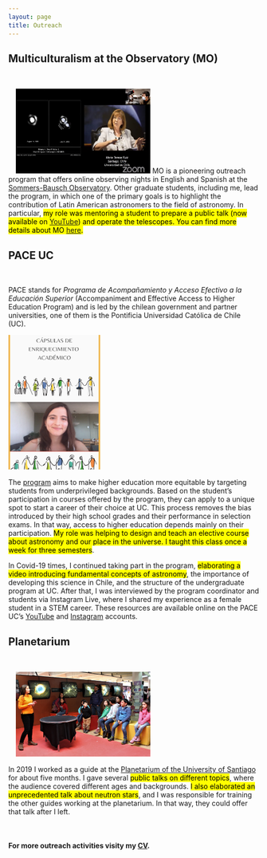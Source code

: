 ```yaml
---
layout: page
title: Outreach
---
```



<style>
img[src="https://github.com/csechiburu/csechiburu.github.io/blob/main/Images/MO.png?raw=true"] {
  float: right;
}
</style>

<body>

<h2>Multiculturalism at the Observatory (MO)</h2>
 
  <br>

<p><img src="https://github.com/csechiburu/csechiburu.github.io/blob/main/Images/MO.png?raw=true" alt="MO" style="width:270px;height:170px;margin-left:15px;">
MO is a pioneering outreach program that offers online observing nights in English and Spanish at the <a href="https://www.colorado.edu/sbo/"> Sommers-Bausch Observatory</a>. Other graduate students, including me, lead the program, in which one of the primary goals is to highlight the contribution of Latin American astronomers to the field of astronomy. In particular, <mark>my role was mentoring a student to prepare a public talk</makr> (now available on <a href="https://www.youtube.com/channel/UCCom3frTr5azQtlcBti6KgA"> YouTube</a>) <mark>and operate the telescopes</mark>. You can find more details about MO <a href="https://www.colorado.edu/sbo/student-activities/multiculturalism-sbo-multiculturalismo-en-sbo"> here</a>.</p>

</body>

<style>
img[src="https://github.com/csechiburu/csechiburu.github.io/blob/main/Images/pace.png?raw=true"] {
  float: left;
}
</style>


<h2>PACE UC</h2>

<br>
 
<p> PACE stands for <em>Programa de Acompañamiento y Acceso Efectivo a la Educación Superior</em> (Accompaniment and Effective Access to Higher Education Program) and is led by the chilean government and partner universities, one of them is the Pontificia Universidad Católica de Chile (UC). </p>

<p><img src="https://github.com/csechiburu/csechiburu.github.io/blob/main/Images/pace.png?raw=true" alt="PACE" style="width:185px;height:270px;margin-right:15px;">
  
The <a href="https://inclusion.uc.cl/pace-uc/"> program</a> aims to make higher education more equitable by targeting students from underprivileged backgrounds. Based on the student’s participation in courses offered by the program, they can apply to a unique spot to start a career of their choice at UC. This process removes the bias introduced by their high school grades and their performance in selection exams. In that way, access to higher education depends mainly on their participation. <mark>My role was helping to design and teach an elective course about astronomy and our place in the universe. I taught this class once a week for three semesters</mark>.</p>
<p> In Covid-19 times, I continued taking part in the program, <mark>elaborating a video introducing fundamental concepts of astronomy</mark>, the importance of developing this science in Chile, and the structure of the undergraduate program at UC. After that, I was interviewed by the program coordinator and students via Instagram Live, where I shared my experience as a female student in a STEM career. These resources are available online on the PACE UC’s <a href="https://www.youtube.com/watch?v=iyfr34M0FY4&t=1s">YouTube</a> and <a href="https://www.instagram.com/paceuc_oficial/channel/">Instagram</a> accounts.</p>

<style>
img[src="https://github.com/csechiburu/csechiburu.github.io/blob/main/Images/planetario.jpg?raw=true"] {
  float: right;
}
</style>


<h2>Planetarium</h2>
 
<br>

<p><img src="https://github.com/csechiburu/csechiburu.github.io/blob/main/Images/planetario.jpg?raw=true" alt="Planetarium" style="width:270px;height:170px;margin-left:15px;">
  
In 2019 I worked as a guide at the <a href="hhttps://planetariochile.cl"> Planetarium of the University of Santiago</a> for about five months. I gave several <mark>public talks on different topics</mark>, where the audience covered different ages and backgrounds. <mark>I also elaborated an unprecedented talk about neutron stars</mark>, and I was responsible for training the other guides working at the planetarium.  In that way, they could offer that talk after I left.</p>

<br>

<h4> For more outreach activities visity my <a href="https://csechiburu.github.io/Files/CV_Jan2022.pdf"> CV</a>.</h4>



